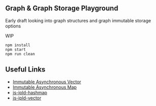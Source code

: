 ## Graph & Graph Storage Playground

Early draft looking into graph structures and graph immutable storage options

WIP

```
npm install
npm start
npm run clean
```

## Useful Links

- [Immutable Asynchronous Vector](https://github.com/rvagg/iavector)
- [Immutable Asynchronous Map](https://github.com/rvagg/iamap)
- [js-ipld-hashmap](https://github.com/rvagg/js-ipld-hashmap)
- [js-ipld-vector](https://github.com/rvagg/js-ipld-vector)
